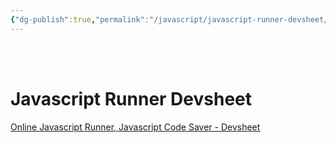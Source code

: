```yaml
---
{"dg-publish":true,"permalink":"/javascript/javascript-runner-devsheet/"}
---
```



<br ><br >

# Javascript Runner Devsheet


[Online Javascript Runner, Javascript Code Saver - Devsheet](https://devsheet.com/javascript-runner/new/)

<br ><br >


